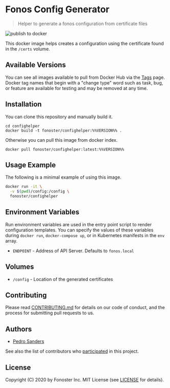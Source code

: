 # Fonos Config Generator

> Helper to generate a fonos configuration from certificate files

![publish to docker](https://github.com/fonoster/confighelper/workflows/publish%20to%20docker%20hub/badge.svg)

This docker image helps creates a configuration using the certificate found in the `/certs` volume.

## Available Versions

You can see all images available to pull from Docker Hub via the [Tags](https://hub.docker.com/repository/registry-1.docker.io/fonoster/confighelper/tags?page=1) page. Docker tag names that begin with a "change type" word such as task, bug, or feature are available for testing and may be removed at any time.

## Installation

You can clone this repository and manually build it.

```
cd confighelper
docker build -t fonoster/confighelper:%%VERSION%% .
```

Otherwise you can pull this image from docker index.

```
docker pull fonoster/confighelper:latest:%%VERSION%%
```

## Usage Example

The following is a minimal example of using this image.

```bash
docker run -it \
  -v $(pwd)/config:/config \
  fonoster/confighelper
```

## Environment Variables

Run environment variables are used in the entry point script to render configuration templates. You can specify the values of these variables during `docker run`, `docker-compose up`, or in Kubernetes manifests in the `env` array.

- `ENDPOINT` - Address of API Server. Defaults to `fonos.local`

## Volumes

- `/config` - Location of the generated certificates

## Contributing

Please read [CONTRIBUTING.md](https://github.com/fonoster/fonos/blob/master/CONTRIBUTING.md) for details on our code of conduct, and the process for submitting pull requests to us.

## Authors

- [Pedro Sanders](https://github.com/psanders)

See also the list of contributors who [participated](https://github.com/fonoster/confighelper/contributors) in this project.

## License

Copyright (C) 2020 by Fonoster Inc. MIT License (see [LICENSE](https://github.com/fonoster/fonos/blob/master/LICENSE) for details).
